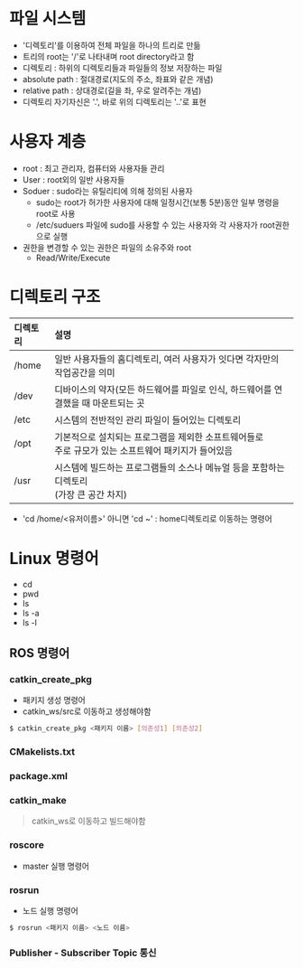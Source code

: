 # 파일 시스템
- '디렉토리'를 이용하여 전체 파일을 하나의 트리로 만듦
- 트리의 root는 '/'로 나타내며 root directory라고 함
- 디렉토리 : 하위의 디렉토리들과 파일들의 정보 저장하는 파일
- absolute path : 절대경로(지도의 주소, 좌표와 같은 개념)
- relative path : 상대경로(길을 좌, 우로 알려주는 개념)
- 디렉토리 자기자신은 '.', 바로 위의 디렉토리는 '..'로 표현

# 사용자 계층
- root : 최고 관리자, 컴퓨터와 사용자들 관리
- User : root외의 일반 사용자들
- Soduer : sudo라는 유틸리티에 의해 정의된 사용자
  - sudo는 root가 허가한 사용자에 대해 일정시간(보통 5분)동안 일부 명령을 root로 사용
  - /etc/suduers 파일에 sudo를 사용할 수 있는 사용자와 각 사용자가 root권한으로 실행
- 권한을 변경할 수 있는 권한은 파일의 소유주와 root
  - Read/Write/Execute

# 디렉토리 구조
|디렉토리|설명|
|:---|:---|
| /home | 일반 사용자들의 홈디렉토리, 여러 사용자가 잇다면 각자만의 작업공간을 의미 |
| /dev | 디바이스의 약자(모든 하드웨어를 파일로 인식, 하드웨어를 연결했을 때 마운트되는 곳 |
| /etc | 시스템의 전반적인 관리 파일이 들어있는 디렉토리 |
| /opt | 기본적으로 설치되는 프로그램을 제외한 소프트웨어들로</br>주로 규모가 있는 소프트웨어 패키지가 들어있음 |
| /usr | 시스템에 빌드하는 프로그램들의 소스나 메뉴얼 등을 포함하는 디렉토리</br>(가장 큰 공간 차지) |
- 'cd /home/<유저이름>' 아니면 'cd ~' :  home디렉토리로 이동하는 명령어

# Linux 명령어
- cd
- pwd
- ls
- ls -a
- ls -l
## ROS 명령어
### catkin_create_pkg
- 패키지 생성 명령어
- catkin_ws/src로 이동하고 생성해야함
```bash
$ catkin_create_pkg <패키지 이름> [의존성1] [의존성2]
```
### CMakelists.txt
### package.xml
### catkin_make
> catkin_ws로 이동하고 빌드해야함
### roscore
- master 실행 명령어
### rosrun
- 노드 실행 명령어
```bash
$ rosrun <패키지 이름> <노드 이름>
```
### Publisher - Subscriber Topic 통신
